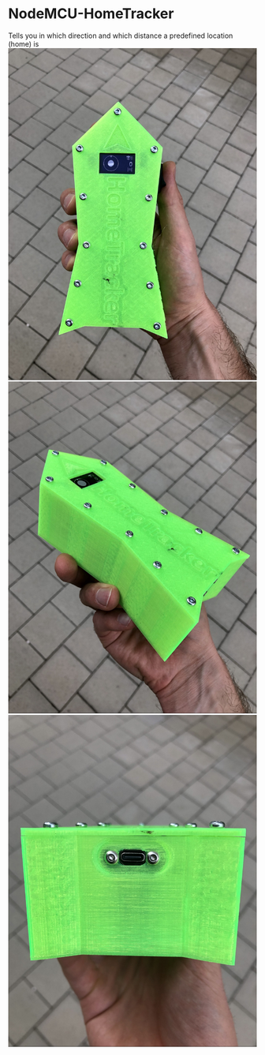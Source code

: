 # NodeMCU-HomeTracker
Tells you in which direction and which distance a predefined location (home) is
![alt text](https://github.com/Marvzek/NodeMCU-HomeTracker/blob/main/pictures/IMG_7333.JPG)
![alt text](https://github.com/Marvzek/NodeMCU-HomeTracker/blob/main/pictures/IMG_7335.JPG?raw=true)
![alt text](https://github.com/Marvzek/NodeMCU-HomeTracker/blob/main/pictures/IMG_7334.JPG?raw=true)

